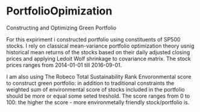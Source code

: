 # PortfolioOpimization
Constructing and Optimizing Green Portfolio

For this expiriment i constructed portfolio using constituents of SP500 stocks. I rely on classical mean-variance portfolio optimization theory usnig historical mean returns of the stocks based on their daily adjusted closing prices and applying Ledoit Wolf shrinkage to covariance matrix. The stock prices ranges from 2014-01-01 till 2016-09-01.

I am also using The Robeco Total Sustainability Rank Envoronmental score to construct green portfolio: in addition to traditional constraints the weighted sum of environmental score of stocks included in the portfolio should be more or equal some seted treshold. The score ranges from 0 to 100: the higher the score - more environmetally friendly stock/portfolio is.
